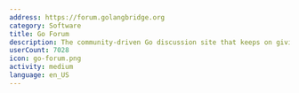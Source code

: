 ```yaml
---
address: https://forum.golangbridge.org
category: Software
title: Go Forum
description: The community-driven Go discussion site that keeps on giving
userCount: 7028
icon: go-forum.png
activity: medium
language: en_US
---
```

